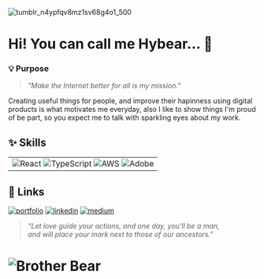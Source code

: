 ![tumblr_n4ypfqv8mz1sv68g4o1_500](https://user-images.githubusercontent.com/12417037/204651834-96d1faae-0bbc-4ef6-a64e-cb067cffafd0.gif)

# Hi! You can call me Hybear... 🍃
### 💡 Purpose
> *"Make the Internet better for all is my mission."*

Creating useful things for people, and improve their hapinness using digital products is what motivates me everyday, also I like to show things I'm proud of be part, so you expect me to talk with sparkling eyes about my work.

## ✨ Skills
<table>
<!--   <tr>
      <td><img width="100%" align="left" src="https://github-readme-stats.vercel.app/api?username=hybear&show_icons=true&theme=prussian" /></td>
  </tr> -->
  <tr>
    <td>
          <img alt="React" src="https://img.shields.io/badge/react-%2320232a.svg?style=for-the-badge&logo=react&logoColor=%2361DAFB"/>
          <img alt="TypeScript" src="https://img.shields.io/badge/typescript-%23007ACC.svg?style=for-the-badge&logo=typescript&logoColor=white"/>
          <img alt="AWS" src="https://img.shields.io/badge/AWS-%23FF9900.svg?style=for-the-badge&logo=amazon-aws&logoColor=white"/>
        <img alt="Adobe" src="https://img.shields.io/badge/adobe-%23FF0000.svg?style=for-the-badge&logo=adobe&logoColor=white"/>
    </td>
  </tr>
</table>

## 🔗 Links
[![portfolio](https://img.shields.io/badge/my_portfolio-000?style=for-the-badge&logo=ko-fi&logoColor=white)](http://www.hybear.com/)
[![linkedin](https://img.shields.io/badge/linkedin-0A66C2?style=for-the-badge&logo=linkedin&logoColor=white)](https://www.linkedin.com/in/hybear)
[![medium](https://img.shields.io/badge/Medium-12100E?style=for-the-badge&logo=medium&logoColor=white)](https://medium.com/@hybear)

> *“Let love guide your actions, and one day, you'll be a man,
>  <br> and will place your mark next to those of our ancestors.”*

# ![Brother Bear](https://media.giphy.com/media/ZaBHSbiLQTmFi/giphy.gif)
